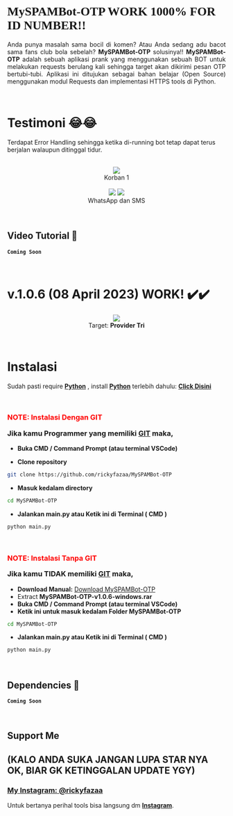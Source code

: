 # <a style="font-family:cursive">MySPAMBot-OTP WORK 1000% FOR ID NUMBER!!</a>
<p align="justify">Anda punya masalah sama bocil di komen? Atau Anda sedang adu bacot sama fans club bola sebelah? <b>MySPAMBot-OTP</b> solusinya!! <b>MySPAMBot-OTP</b> adalah sebuah aplikasi prank yang menggunakan sebuah BOT untuk melakukan requests berulang kali sehingga target akan dikirimi pesan OTP bertubi-tubi. Aplikasi ini ditujukan sebagai bahan belajar (Open Source) menggunakan modul Requests dan implementasi HTTPS tools di Python.</p>
<br>

# Testimoni 😂😂
Terdapat Error Handling sehingga ketika di-running bot tetap dapat terus berjalan walaupun ditinggal tidur. 
<p align="center">
    <br>
    <a>
        <img src="https://telegra.ph/file/6a51a8a9776c4d36a406e.png">
    </a><br>
    Korban 1<br> <br>
    <a>
        <img src="https://telegra.ph/file/517f5077ff6ec3b8da592.png">
        <img src="https://telegra.ph/file/164309a8ba0868fcce538.png">
    </a><br>
    WhatsApp dan SMS    
</p>
<br>


## Video Tutorial 🚀
**`Coming Soon`**

<br>


# v.1.0.6 (**08 April 2023**) WORK! ✔️✔️
<p align="center">
    <a>
        <img src="https://telegra.ph/file/691735951522d65529344.png">
    </a><br>
    Target: <b>Provider Tri</b> 
</p>
<br>

# Instalasi
Sudah pasti require <b>[Python](https://www.python.org/downloads/)</b> , install <b>[Python](https://www.python.org/downloads/)</b> terlebih dahulu: <b>[Click Disini](https://www.python.org/downloads/)</b>

<br>

### <p style="color:red">NOTE: Instalasi Dengan GIT</p> Jika kamu Programmer yang memiliki [GIT](https://git-scm.com/downloads) maka,

- **Buka CMD / Command Prompt (atau terminal VSCode)**

- **Clone repository**
```bash
git clone https://github.com/rickyfazaa/MySPAMBot-OTP
```
- **Masuk kedalam directory**
```sh
cd MySPAMBot-OTP
```
- **Jalankan main.py atau Ketik ini di Terminal ( CMD )**
```bash
python main.py
```
<br>

### <p style="color:red">NOTE: Instalasi Tanpa GIT</p> Jika kamu **TIDAK** memiliki [GIT](https://git-scm.com/downloads) maka,
- **Download Manual:**
[Download MySPAMBot-OTP](https://github.com/rickyfazaa/MySPAMBot-OTP/releases/download/v.1.0.6/MySPAMBot-OTP-v1.0.6-windows.rar) <br>
- Extract **MySPAMBot-OTP-v1.0.6-windows.rar**
- **Buka CMD / Command Prompt (atau terminal VSCode)**
- **Ketik ini untuk masuk kedalam Folder MySPAMBot-OTP**
```sh
cd MySPAMBot-OTP
```
- **Jalankan main.py atau Ketik ini di Terminal ( CMD )**
```bash
python main.py
```
<br>

## Dependencies 🚀
**`Coming Soon`**
<br>

<br>


## Support Me 
## (KALO ANDA SUKA JANGAN LUPA STAR NYA OK, BIAR GK KETINGGALAN UPDATE YGY)
### [**My Instagram: @rickyfazaa**](https://www.instagram.com/rickyfazaa)    
Untuk bertanya perihal tools bisa langsung dm [**Instagram**](https://www.instagram.com/rickyfazaa).

